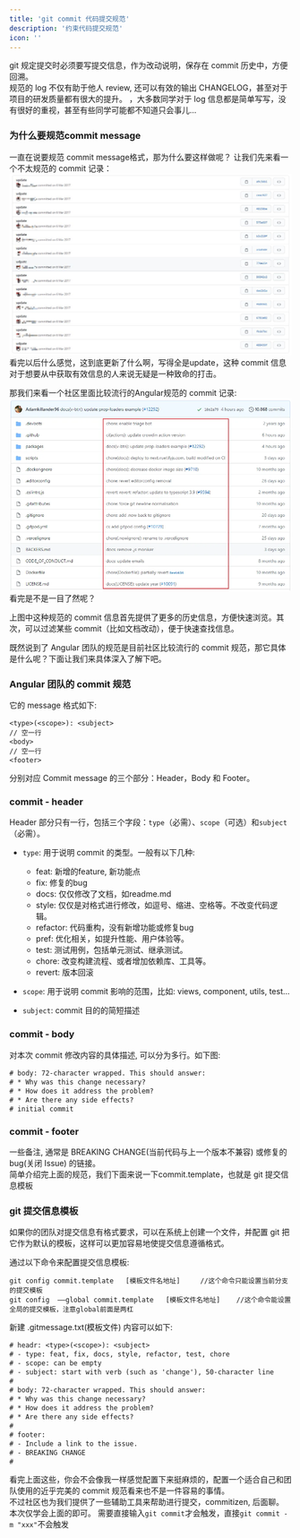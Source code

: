 ```yaml
---
title: 'git commit 代码提交规范'
description: '约束代码提交规范'
icon: ''
---
```


git 规定提交时必须要写提交信息，作为改动说明，保存在 commit 历史中，方便回溯。  
规范的 log 不仅有助于他人 review, 还可以有效的输出 CHANGELOG，甚至对于项目的研发质量都有很大的提升。  ，大多数同学对于 log 信息都是简单写写，没有很好的重视，甚至有些同学可能都不知道只会事儿...


### 为什么要规范commit message

一直在说要规范 commit message格式，那为什么要这样做呢？ 让我们先来看一个不太规范的 commit 记录：
![无提交规范](./resource/bad.jpg)
看完以后什么感觉，这到底更新了什么啊，写得全是update，这种 commit 信息对于想要从中获取有效信息的人来说无疑是一种致命的打击。

那我们来看一个社区里面比较流行的Angular规范的 commit 记录:
![Angular的提交](./resource/good.webp)
看完是不是一目了然呢？

上图中这种规范的 commit 信息首先提供了更多的历史信息，方便快速浏览。其次，可以过滤某些 commit（比如文档改动），便于快速查找信息。

既然说到了 Angular 团队的规范是目前社区比较流行的 commit 规范，那它具体是什么呢？下面让我们来具体深入了解下吧。

### Angular 团队的 commit 规范

它的 message 格式如下:
```
<type>(<scope>): <subject>
// 空一行
<body>
// 空一行
<footer>
```
分别对应 Commit message 的三个部分：Header，Body 和 Footer。

### commit - header 
Header 部分只有一行，包括三个字段：`type`（必需）、`scope`（可选）和`subject`（必需）。

- `type`: 用于说明 commit 的类型。一般有以下几种:
  - feat: 新增的feature, 新功能点
  - fix: 修复的bug
  - docs: 仅仅修改了文档，如readme.md
  - style: 仅仅是对格式进行修改，如逗号、缩进、空格等。不改变代码逻辑。
  - refactor: 代码重构，没有新增功能或修复bug
  - pref: 优化相关，如提升性能、用户体验等。
  - test: 测试用例，包括单元测试、继承测试。
  - chore: 改变构建流程、或者增加依赖库、工具等。
  - revert: 版本回滚

- `scope`: 用于说明 commit 影响的范围，比如: views, component, utils, test...
- `subject`: commit 目的的简短描述

### commit - body

对本次 commit 修改内容的具体描述, 可以分为多行。如下图:
```
# body: 72-character wrapped. This should answer:
# * Why was this change necessary?
# * How does it address the problem?
# * Are there any side effects?
# initial commit
```

### commit - footer

一些备注, 通常是 BREAKING CHANGE(当前代码与上一个版本不兼容) 或修复的 bug(关闭 Issue) 的链接。  
简单介绍完上面的规范，我们下面来说一下commit.template，也就是 git 提交信息模板


### git 提交信息模板
如果你的团队对提交信息有格式要求，可以在系统上创建一个文件，并配置 git 把它作为默认的模板，这样可以更加容易地使提交信息遵循格式。

通过以下命令来配置提交信息模板:
```
git config commit.template   [模板文件名地址]     //这个命令只能设置当前分支的提交模板
git config  ——global commit.template   [模板文件名地址]    //这个命令能设置全局的提交模板，注意global前面是两杠
```
新建 .gitmessage.txt(模板文件) 内容可以如下:

```
# headr: <type>(<scope>): <subject>
# - type: feat, fix, docs, style, refactor, test, chore
# - scope: can be empty
# - subject: start with verb (such as 'change'), 50-character line
#
# body: 72-character wrapped. This should answer:
# * Why was this change necessary?
# * How does it address the problem?
# * Are there any side effects?
#
# footer:
# - Include a link to the issue.
# - BREAKING CHANGE
#
```
看完上面这些，你会不会像我一样感觉配置下来挺麻烦的，配置一个适合自己和团队使用的近乎完美的 commit 规范看来也不是一件容易的事情。  
不过社区也为我们提供了一些辅助工具来帮助进行提交，commitizen, 后面聊。  
本次仅学会上面的即可。 
需要直接输入`git commit`才会触发，直接`git commit -m "xxx"`不会触发